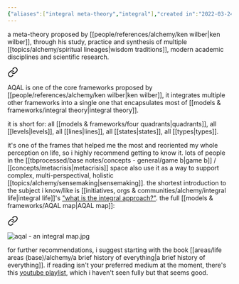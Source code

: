 ```yaml
---
{"aliases":["integral meta-theory","integral"],"created in":"2022-03-24T17:31:07-03:00","last tended to":"2024-08-28T14:54:26-03:00","tags":["top3","🌿","alchemy","sensemaking","design","framework"],"dg-publish":true,"relevancescore":96,"permalink":"/models-and-frameworks/integral-theory/","dgPassFrontmatter":true,"created":"2022-03-24T17:31:07.911-03:00","updated":"2024-08-28T14:55:25.094-03:00"}
---
```


a meta-theory proposed by [[people/references/alchemy/ken wilber\|ken wilber]], through his study, practice and synthesis of multiple [[topics/alchemy/spiritual lineages\|wisdom traditions]], modern academic disciplines and scientific research.


<div class="transclusion internal-embed is-loaded"><a class="markdown-embed-link" href="/models-and-frameworks/aqal/" aria-label="Open link"><svg xmlns="http://www.w3.org/2000/svg" width="24" height="24" viewBox="0 0 24 24" fill="none" stroke="currentColor" stroke-width="2" stroke-linecap="round" stroke-linejoin="round" class="svg-icon lucide-link"><path d="M10 13a5 5 0 0 0 7.54.54l3-3a5 5 0 0 0-7.07-7.07l-1.72 1.71"></path><path d="M14 11a5 5 0 0 0-7.54-.54l-3 3a5 5 0 0 0 7.07 7.07l1.71-1.71"></path></svg></a><div class="markdown-embed">




AQAL is one of the core frameworks proposed by [[people/references/alchemy/ken wilber\|ken wilber]], it integrates multiple other frameworks into a single one that encapsulates most of [[models & frameworks/integral theory\|integral theory]].

it is short for: all [[models & frameworks/four quadrants\|quadrants]], all [[levels\|levels]], all [[lines\|lines]], all [[states\|states]], all [[types\|types]].

it's one of the frames that helped me the most and reoriented my whole perception on life, so i highly recommend getting to know it. lots of people in the [[tbprocessed/base notes/concepts - general/game b\|game b]] / [[concepts/metacrisis\|metacrisis]] space also use it as a way to support complex, multi-perspectival, holistic [[topics/alchemy/sensemaking\|sensemaking]]. 
the shortest introduction to the subject i know/like is [[initiatives, orgs & communities/alchemy/integral life\|integral life]]'s ["what is the integral approach?"](https://integrallife.com/what-is-integral-approach/). 
the full [[models & frameworks/AQAL map\|AQAL map]]:


<div class="transclusion internal-embed is-loaded"><a class="markdown-embed-link" href="/models-and-frameworks/aqal-map/#aec7ef" aria-label="Open link"><svg xmlns="http://www.w3.org/2000/svg" width="24" height="24" viewBox="0 0 24 24" fill="none" stroke="currentColor" stroke-width="2" stroke-linecap="round" stroke-linejoin="round" class="svg-icon lucide-link"><path d="M10 13a5 5 0 0 0 7.54.54l3-3a5 5 0 0 0-7.07-7.07l-1.72 1.71"></path><path d="M14 11a5 5 0 0 0-7.54-.54l-3 3a5 5 0 0 0 7.07 7.07l1.71-1.71"></path></svg></a><div class="markdown-embed">



![aqal - an integral map.jpg](/img/user/images/maps/aqal%20-%20an%20integral%20map.jpg) 

</div></div>



</div></div>


for further recommendations, i suggest starting with the book [[areas/life areas (base)/alchemy/a brief history of everything\|a brief history of everything]]. if reading isn't your preferred medium at the moment, there's this [youtube playlist](https://www.youtube.com/playlist?list=PLgMC56yzL6LwzEAjsdlj9BGzFCm1_3URZ), which i haven't seen fully but that seems good.